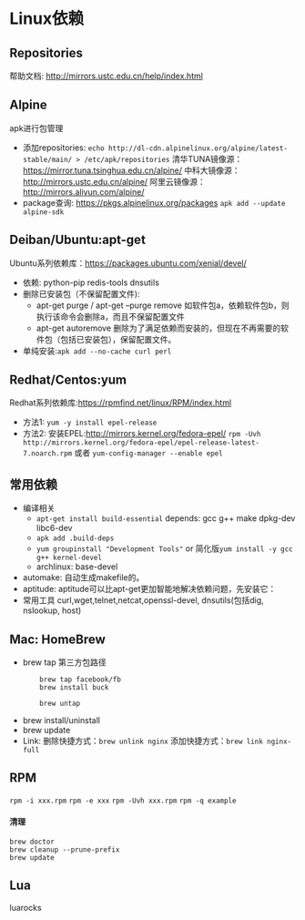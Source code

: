 # Linux依赖
## Repositories
帮助文档: http://mirrors.ustc.edu.cn/help/index.html
## Alpine
apk进行包管理
-  添加repositories:
    `echo http://dl-cdn.alpinelinux.org/alpine/latest-stable/main/ > /etc/apk/repositories`
    清华TUNA镜像源：https://mirror.tuna.tsinghua.edu.cn/alpine/
    中科大镜像源：http://mirrors.ustc.edu.cn/alpine/
    阿里云镜像源：http://mirrors.aliyun.com/alpine/
- package查询:
    https://pkgs.alpinelinux.org/packages
    `apk add --update alpine-sdk`
## Deiban/Ubuntu:apt-get
Ubuntu系列依赖库：https://packages.ubuntu.com/xenial/devel/
- 依赖: python-pip redis-tools dnsutils
- 删除已安装包（不保留配置文件): 
    - apt-get purge / apt-get –purge remove 如软件包a，依赖软件包b，则执行该命令会删除a，而且不保留配置文件
    - apt-get autoremove 删除为了满足依赖而安装的，但现在不再需要的软件包（包括已安装包），保留配置文件。
- 单纯安装:`apk add --no-cache curl perl`
## Redhat/Centos:yum
Redhat系列依赖库:https://rpmfind.net/linux/RPM/index.html
- 方法1: `yum -y install epel-release`
- 方法2: 安装EPEL:http://mirrors.kernel.org/fedora-epel/
    `rpm -Uvh http://mirrors.kernel.org/fedora-epel/epel-release-latest-7.noarch.rpm`
    或者
    `yum-config-manager --enable epel`
## 常用依赖
- 编译相关
    - `apt-get install build-essential`
        depends: gcc g++ make dpkg-dev libc6-dev
    - `apk add .build-deps`
    - `yum groupinstall "Development Tools"` or 简化版`yum install -y gcc g++ kernel-devel`
    - archlinux: base-devel
- automake: 自动生成makefile的。
- aptitude: aptitude可以比apt-get更加智能地解决依赖问题，先安装它：
- 常用工具
    curl,wget,telnet,netcat,openssl-devel, dnsutils(包括dig, nslookup, host)
## Mac: HomeBrew
- brew tap 第三方包路径
    ```
        brew tap facebook/fb
        brew install buck
    ```
    ```
        brew untap
    ```
- brew install/uninstall
- brew update
- Link:
    删除快捷方式：`brew unlink nginx`
    添加快捷方式：`brew link nginx-full`
## RPM
`rpm -i xxx.rpm`
`rpm -e xxx`
`rpm -Uvh xxx.rpm`
`rpm -q example`
#### 清理
```
brew doctor 
brew cleanup --prune-prefix
brew update
```
## Lua
luarocks